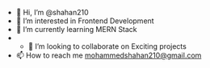 - 👋 Hi, I’m @shahan210
- 👀 I’m interested in Frontend Development
- 🌱 I’m currently learning MERN Stack
- - 💞️ I’m looking to collaborate on Exciting projects
- 📫 How to reach me mohammedshahan210@gmail.com

<!---
shahan210/shahan210 is a ✨ special ✨ repository because its `README.md` (this file) appears on your GitHub profile.
You can click the Preview link to take a look at your changes.
--->
